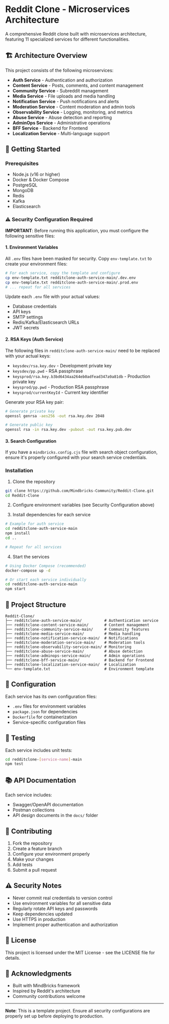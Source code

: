 # Reddit Clone - Microservices Architecture

A comprehensive Reddit clone built with microservices architecture, featuring 11 specialized services for different functionalities.

## 🏗️ Architecture Overview

This project consists of the following microservices:

- **Auth Service** - Authentication and authorization
- **Content Service** - Posts, comments, and content management
- **Community Service** - Subreddit management
- **Media Service** - File uploads and media handling
- **Notification Service** - Push notifications and alerts
- **Moderation Service** - Content moderation and admin tools
- **Observability Service** - Logging, monitoring, and metrics
- **Abuse Service** - Abuse detection and reporting
- **AdminOps Service** - Administrative operations
- **BFF Service** - Backend for Frontend
- **Localization Service** - Multi-language support

## 🚀 Getting Started

### Prerequisites

- Node.js (v16 or higher)
- Docker & Docker Compose
- PostgreSQL
- MongoDB
- Redis
- Kafka
- Elasticsearch

### ⚠️ Security Configuration Required

**IMPORTANT**: Before running this application, you must configure the following sensitive files:

#### 1. Environment Variables
All `.env` files have been masked for security. Copy `env-template.txt` to create your environment files:

```bash
# For each service, copy the template and configure
cp env-template.txt redditclone-auth-service-main/.dev.env
cp env-template.txt redditclone-auth-service-main/.prod.env
# ... repeat for all services
```

Update each `.env` file with your actual values:
- Database credentials
- API keys
- SMTP settings
- Redis/Kafka/Elasticsearch URLs
- JWT secrets

#### 2. RSA Keys (Auth Service)
The following files in `redditclone-auth-service-main/` need to be replaced with your actual keys:

- `keysdev/rsa.key.dev` - Development private key
- `keysdev/pp.pwd` - RSA passphrase
- `keysprod/rsa.key.b3bd6434aa264eb0adfead347a9a81db` - Production private key
- `keysprod/pp.pwd` - Production RSA passphrase
- `keysprod/currentKeyId` - Current key identifier

Generate your RSA key pair:
```bash
# Generate private key
openssl genrsa -aes256 -out rsa.key.dev 2048

# Generate public key
openssl rsa -in rsa.key.dev -pubout -out rsa.key.pub.dev
```

#### 3. Search Configuration
If you have a `mindbricks.config.cjs` file with search object configuration, ensure it's properly configured with your search service credentials.

### Installation

1. Clone the repository
```bash
git clone https://github.com/Mindbricks-Community/Reddit-Clone.git
cd Reddit-Clone
```

2. Configure environment variables (see Security Configuration above)

3. Install dependencies for each service
```bash
# Example for auth service
cd redditclone-auth-service-main
npm install
cd ..

# Repeat for all services
```

4. Start the services
```bash
# Using Docker Compose (recommended)
docker-compose up -d

# Or start each service individually
cd redditclone-auth-service-main
npm start
```

## 📁 Project Structure

```
Reddit-Clone/
├── redditclone-auth-service-main/          # Authentication service
├── redditclone-content-service-main/       # Content management
├── redditclone-community-service-main/     # Community features
├── redditclone-media-service-main/         # Media handling
├── redditclone-notification-service-main/  # Notifications
├── redditclone-moderation-service-main/    # Moderation tools
├── redditclone-observability-service-main/ # Monitoring
├── redditclone-abuse-service-main/         # Abuse detection
├── redditclone-adminops-service-main/      # Admin operations
├── redditclone-bff-service-main/           # Backend for Frontend
├── redditclone-localization-service-main/  # Localization
└── env-template.txt                        # Environment template
```

## 🔧 Configuration

Each service has its own configuration files:
- `.env` files for environment variables
- `package.json` for dependencies
- `Dockerfile` for containerization
- Service-specific configuration files

## 🧪 Testing

Each service includes unit tests:
```bash
cd redditclone-[service-name]-main
npm test
```

## 📚 API Documentation

Each service includes:
- Swagger/OpenAPI documentation
- Postman collections
- API design documents in the `docs/` folder

## 🤝 Contributing

1. Fork the repository
2. Create a feature branch
3. Configure your environment properly
4. Make your changes
5. Add tests
6. Submit a pull request

## ⚠️ Security Notes

- Never commit real credentials to version control
- Use environment variables for all sensitive data
- Regularly rotate API keys and passwords
- Keep dependencies updated
- Use HTTPS in production
- Implement proper authentication and authorization

## 📄 License

This project is licensed under the MIT License - see the LICENSE file for details.

## 🙏 Acknowledgments

- Built with MindBricks framework
- Inspired by Reddit's architecture
- Community contributions welcome

---

**Note**: This is a template project. Ensure all security configurations are properly set up before deploying to production.